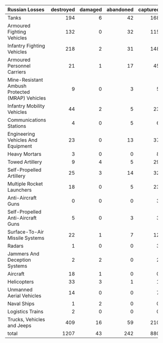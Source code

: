 | Russian Losses                                   |   destroyed |   damaged |   abandoned |   captured |   total |
|:-------------------------------------------------|------------:|----------:|------------:|-----------:|--------:|
| Tanks                                            |         194 |         6 |          42 |        168 |     410 |
| Armoured Fighting Vehicles                       |         132 |         0 |          32 |        115 |     279 |
| Infantry Fighting Vehicles                       |         218 |         2 |          31 |        148 |     399 |
| Armoured Personnel Carriers                      |          21 |         1 |          17 |         45 |      84 |
| Mine-Resistant Ambush Protected  (MRAP) Vehicles |           9 |         0 |           3 |          5 |      17 |
| Infantry Mobility Vehicles                       |          44 |         2 |           5 |         23 |      74 |
| Communications Stations                          |           4 |         0 |           5 |          6 |      15 |
| Engineering Vehicles And Equipment               |          23 |         0 |          13 |         37 |      73 |
| Heavy Mortars                                    |           3 |         0 |           0 |          8 |      11 |
| Towed Artillery                                  |           9 |         4 |           5 |         29 |      47 |
| Self-Propelled Artillery                         |          25 |         3 |          14 |         32 |      74 |
| Multiple Rocket Launchers                        |          18 |         0 |           5 |         23 |      46 |
| Anti-Aircraft Guns                               |           0 |         0 |           0 |          3 |       3 |
| Self-Propelled Anti-Aircraft Guns                |           5 |         0 |           3 |          3 |      11 |
| Surface-To-Air Missile Systems                   |          22 |         1 |           7 |         12 |      42 |
| Radars                                           |           1 |         0 |           0 |          3 |       4 |
| Jammers And Deception Systems                    |           2 |         2 |           0 |          2 |       6 |
| Aircraft                                         |          18 |         1 |           0 |          0 |      19 |
| Helicopters                                      |          33 |         3 |           1 |          1 |      38 |
| Unmanned Aerial Vehicles                         |          14 |         0 |           0 |          7 |      21 |
| Naval Ships                                      |           1 |         2 |           0 |          0 |       3 |
| Logistics Trains                                 |           2 |         0 |           0 |          0 |       2 |
| Trucks, Vehicles and Jeeps                       |         409 |        16 |          59 |        210 |     694 |
| total                                            |        1207 |        43 |         242 |        880 |    2372 |